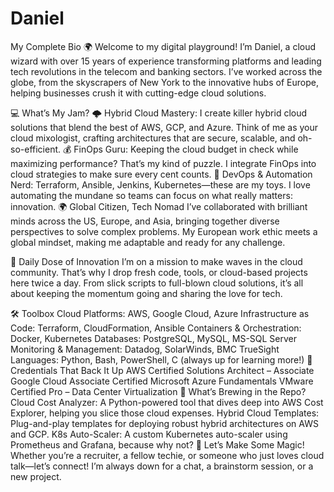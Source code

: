 # Daniel
My Complete Bio 🌍
Welcome to my digital playground! I’m Daniel, a cloud wizard with over 15 years of experience transforming platforms and leading tech revolutions in the telecom and banking sectors. I’ve worked across the globe, from the skyscrapers of New York to the innovative hubs of Europe, helping businesses crush it with cutting-edge cloud solutions.

💻 What’s My Jam?
🌩️ Hybrid Cloud Mastery: I create killer hybrid cloud solutions that blend the best of AWS, GCP, and Azure. Think of me as your cloud mixologist, crafting architectures that are secure, scalable, and oh-so-efficient.
💰 FinOps Guru: Keeping the cloud budget in check while maximizing performance? That’s my kind of puzzle. I integrate FinOps into cloud strategies to make sure every cent counts.
🤖 DevOps & Automation Nerd: Terraform, Ansible, Jenkins, Kubernetes—these are my toys. I love automating the mundane so teams can focus on what really matters: innovation.
🌍 Global Citizen, Tech Nomad
I’ve collaborated with brilliant minds across the US, Europe, and Asia, bringing together diverse perspectives to solve complex problems. My European work ethic meets a global mindset, making me adaptable and ready for any challenge.

🎯 Daily Dose of Innovation
I’m on a mission to make waves in the cloud community. That’s why I drop fresh code, tools, or cloud-based projects here twice a day. From slick scripts to full-blown cloud solutions, it’s all about keeping the momentum going and sharing the love for tech.

🛠️ Toolbox
Cloud Platforms: AWS, Google Cloud, Azure
Infrastructure as Code: Terraform, CloudFormation, Ansible
Containers & Orchestration: Docker, Kubernetes
Databases: PostgreSQL, MySQL, MS-SQL Server
Monitoring & Management: Datadog, SolarWinds, BMC TrueSight
Languages: Python, Bash, PowerShell, C (always up for learning more!)
🏅 Credentials That Back It Up
AWS Certified Solutions Architect – Associate
Google Cloud Associate Certified
Microsoft Azure Fundamentals
VMware Certified Pro – Data Center Virtualization
🚧 What’s Brewing in the Repo?
Cloud Cost Analyzer: A Python-powered tool that dives deep into AWS Cost Explorer, helping you slice those cloud expenses.
Hybrid Cloud Templates: Plug-and-play templates for deploying robust hybrid architectures on AWS and GCP.
K8s Auto-Scaler: A custom Kubernetes auto-scaler using Prometheus and Grafana, because why not?
🤝 Let’s Make Some Magic!
Whether you’re a recruiter, a fellow techie, or someone who just loves cloud talk—let’s connect! I’m always down for a chat, a brainstorm session, or a new project.
